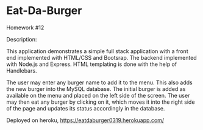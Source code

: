# Eat-Da-Burger
Homework #12


Description:

This application demonstrates a simple full stack application with a front end implemented with HTML/CSS and Bootsrap.  The backend implemented with Node.js and Express. HTML templating is done with the help of Handlebars.

The user may enter any burger name to add it to the menu. This also adds the new burger into the MySQL database. The initial burger is added as available on the menu and placed on the left side of the screen. The user may then eat any burger by clicking on it, which moves it into the right side of the page and updates its status accordingly in the database.

Deployed on heroku, https://eatdaburger0319.herokuapp.com/


